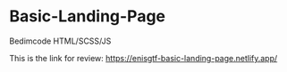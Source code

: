 # Basic-Landing-Page
Bedimcode HTML/SCSS/JS

This is the link for review:
https://enisgtf-basic-landing-page.netlify.app/
